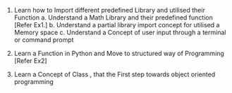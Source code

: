 1. Learn how to Import different predefined Library and utilised their Function
a. Understand a Math Library and their predefined function [Refer Ex1.]
b. Understand a partial library import concept for utilised a Memory space
c. Understand a Concept of user input through a terminal or command prompt

2. Learn a Function in Python and Move to structured way of Programming [Refer Ex2]
3. Learn a Concept of Class , that the First step towards object oriented programming
